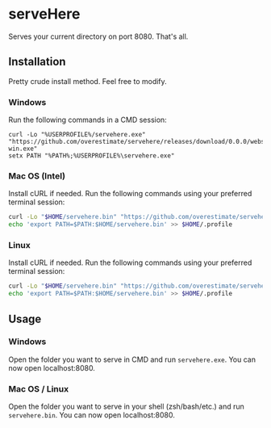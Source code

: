 # serveHere
Serves your current directory on port 8080. That's all.

## Installation

Pretty crude install method. Feel free to modify.

### Windows

Run the following commands in a CMD session:
```batch
curl -Lo "%USERPROFILE%/servehere.exe" "https://github.com/overestimate/servehere/releases/download/0.0.0/webserve-win.exe"
setx PATH "%PATH%;%USERPROFILE%\servehere.exe"
```

### Mac OS (Intel)

Install cURL if needed.
Run the following commands using your preferred terminal session:
```sh
curl -Lo "$HOME/servehere.bin" "https://github.com/overestimate/servehere/releases/download/0.0.0/webserve-mac.bin"
echo 'export PATH=$PATH:$HOME/servehere.bin' >> $HOME/.profile
```

### Linux

Install cURL if needed.
Run the following commands using your preferred terminal session:
```sh
curl -Lo "$HOME/servehere.bin" "https://github.com/overestimate/servehere/releases/download/0.0.0/webserve-linux.bin"
echo 'export PATH=$PATH:$HOME/servehere.bin' >> $HOME/.profile
```

## Usage

### Windows

Open the folder you want to serve in CMD and run `servehere.exe`. You can now open localhost:8080.

### Mac OS / Linux

Open the folder you want to serve in your shell (zsh/bash/etc.) and run `servehere.bin`. You can now open localhost:8080.